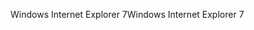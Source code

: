<span data-ttu-id="f597e-101">Windows Internet Explorer 7</span><span class="sxs-lookup"><span data-stu-id="f597e-101">Windows Internet Explorer 7</span></span>